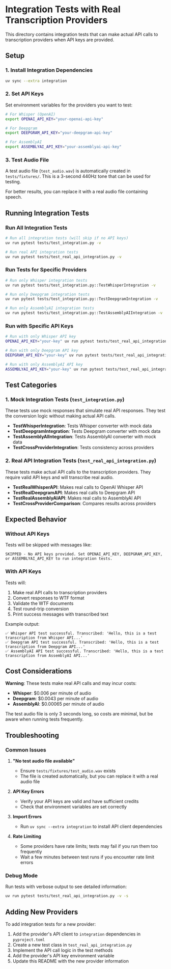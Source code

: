 # Integration Tests with Real Transcription Providers

This directory contains integration tests that can make actual API calls to transcription providers when API keys are provided.

## Setup

### 1. Install Integration Dependencies

```bash
uv sync --extra integration
```

### 2. Set API Keys

Set environment variables for the providers you want to test:

```bash
# For Whisper (OpenAI)
export OPENAI_API_KEY="your-openai-api-key"

# For Deepgram
export DEEPGRAM_API_KEY="your-deepgram-api-key"

# For AssemblyAI
export ASSEMBLYAI_API_KEY="your-assemblyai-api-key"
```

### 3. Test Audio File

A test audio file (`test_audio.wav`) is automatically created in `tests/fixtures/`. This is a 3-second 440Hz tone that can be used for testing.

For better results, you can replace it with a real audio file containing speech.

## Running Integration Tests

### Run All Integration Tests

```bash
# Run all integration tests (will skip if no API keys)
uv run pytest tests/test_integration.py -v

# Run real API integration tests
uv run pytest tests/test_real_api_integration.py -v
```

### Run Tests for Specific Providers

```bash
# Run only Whisper integration tests
uv run pytest tests/test_integration.py::TestWhisperIntegration -v

# Run only Deepgram integration tests
uv run pytest tests/test_integration.py::TestDeepgramIntegration -v

# Run only AssemblyAI integration tests
uv run pytest tests/test_integration.py::TestAssemblyAIIntegration -v
```

### Run with Specific API Keys

```bash
# Run with only Whisper API key
OPENAI_API_KEY="your-key" uv run pytest tests/test_real_api_integration.py::TestRealWhisperAPI -v

# Run with only Deepgram API key
DEEPGRAM_API_KEY="your-key" uv run pytest tests/test_real_api_integration.py::TestRealDeepgramAPI -v

# Run with only AssemblyAI API key
ASSEMBLYAI_API_KEY="your-key" uv run pytest tests/test_real_api_integration.py::TestRealAssemblyAIAPI -v
```

## Test Categories

### 1. Mock Integration Tests (`test_integration.py`)

These tests use mock responses that simulate real API responses. They test the conversion logic without making actual API calls.

- **TestWhisperIntegration**: Tests Whisper converter with mock data
- **TestDeepgramIntegration**: Tests Deepgram converter with mock data  
- **TestAssemblyAIIntegration**: Tests AssemblyAI converter with mock data
- **TestCrossProviderIntegration**: Tests consistency across providers

### 2. Real API Integration Tests (`test_real_api_integration.py`)

These tests make actual API calls to the transcription providers. They require valid API keys and will transcribe real audio.

- **TestRealWhisperAPI**: Makes real calls to OpenAI Whisper API
- **TestRealDeepgramAPI**: Makes real calls to Deepgram API
- **TestRealAssemblyAIAPI**: Makes real calls to AssemblyAI API
- **TestCrossProviderComparison**: Compares results across providers

## Expected Behavior

### Without API Keys

Tests will be skipped with messages like:
```
SKIPPED - No API keys provided. Set OPENAI_API_KEY, DEEPGRAM_API_KEY, or ASSEMBLYAI_API_KEY to run integration tests.
```

### With API Keys

Tests will:
1. Make real API calls to transcription providers
2. Convert responses to WTF format
3. Validate the WTF documents
4. Test round-trip conversion
5. Print success messages with transcribed text

Example output:
```
✅ Whisper API test successful. Transcribed: 'Hello, this is a test transcription from Whisper API...'
✅ Deepgram API test successful. Transcribed: 'Hello, this is a test transcription from Deepgram API...'
✅ AssemblyAI API test successful. Transcribed: 'Hello, this is a test transcription from AssemblyAI API...'
```

## Cost Considerations

**Warning**: These tests make real API calls and may incur costs:

- **Whisper**: $0.006 per minute of audio
- **Deepgram**: $0.0043 per minute of audio  
- **AssemblyAI**: $0.00065 per minute of audio

The test audio file is only 3 seconds long, so costs are minimal, but be aware when running tests frequently.

## Troubleshooting

### Common Issues

1. **"No test audio file available"**
   - Ensure `tests/fixtures/test_audio.wav` exists
   - The file is created automatically, but you can replace it with a real audio file

2. **API Key Errors**
   - Verify your API keys are valid and have sufficient credits
   - Check that environment variables are set correctly

3. **Import Errors**
   - Run `uv sync --extra integration` to install API client dependencies

4. **Rate Limiting**
   - Some providers have rate limits; tests may fail if you run them too frequently
   - Wait a few minutes between test runs if you encounter rate limit errors

### Debug Mode

Run tests with verbose output to see detailed information:

```bash
uv run pytest tests/test_real_api_integration.py -v -s
```

## Adding New Providers

To add integration tests for a new provider:

1. Add the provider's API client to `integration` dependencies in `pyproject.toml`
2. Create a new test class in `test_real_api_integration.py`
3. Implement the API call logic in the test methods
4. Add the provider's API key environment variable
5. Update this README with the new provider information
